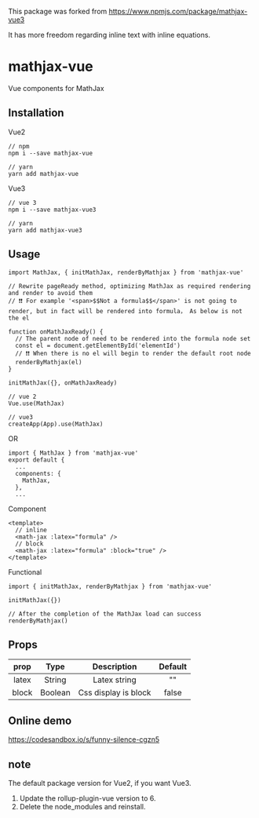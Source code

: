 This package was forked from https://www.npmjs.com/package/mathjax-vue3

It has more freedom regarding inline text with inline equations.

# mathjax-vue
Vue components for MathJax

## Installation

Vue2
```
// npm
npm i --save mathjax-vue

// yarn
yarn add mathjax-vue

```

Vue3
```
// vue 3
npm i --save mathjax-vue3

// yarn
yarn add mathjax-vue3
```

## Usage
```
import MathJax, { initMathJax, renderByMathjax } from 'mathjax-vue'

// Rewrite pageReady method, optimizing MathJax as required rendering and render to avoid them
// ❗️❗️ For example '<span>$$Not a formula$$</span>' is not going to render, but in fact will be rendered into formula， As below is not the el

function onMathJaxReady() {
  // The parent node of need to be rendered into the formula node set
  const el = document.getElementById('elementId')
  // ❗️❗️ When there is no el will begin to render the default root node
  renderByMathjax(el)
}

initMathJax({}, onMathJaxReady)

// vue 2
Vue.use(MathJax)

// vue3
createApp(App).use(MathJax)
```

OR
```
import { MathJax } from 'mathjax-vue'
export default {
  ...
  components: {
    MathJax,
  },
  ...
```

Component
```
<template>
  // inline
  <math-jax :latex="formula" />
  // block
  <math-jax :latex="formula" :block="true" />
</template>
```

Functional
```
import { initMathJax, renderByMathjax } from 'mathjax-vue'

initMathJax({})

// After the completion of the MathJax load can success
renderByMathjax()

```

## Props

|   prop   | Type | Description | Default |
| :------: | :--: | :---------: | :-----: |
|  latex  | String | Latex string | "" |
|  block  | Boolean | Css display is block | false |

## Online demo
https://codesandbox.io/s/funny-silence-cgzn5

## note
The default package version for Vue2, if you want Vue3.
1. Update the rollup-plugin-vue version to 6.
2. Delete the node_modules and reinstall.